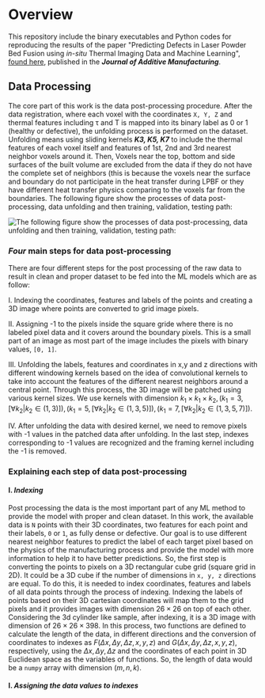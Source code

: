 
# Overview

This repository include the binary executables and Python codes for reproducing the results of the paper
"Predicting Defects in Laser Powder Bed Fusion using *in-situ* Thermal Imaging Data and Machine Learning", 
[found here](https://www.sciencedirect.com/science/article/pii/S2214860422004018), published in the ***Journal of Additive Manufacturing***.


## Data Processing

The core part of this work is the data post-processing procedure. After the data registration, where 
each voxel with the coordinates `X, Y, Z` and thermal features including &tau; and T is mapped into its binary label as
0 or 1 (healthy or defective), the unfolding process is performed on the dataset. Unfolding means 
using sliding kernels ***K3, K5, K7*** to include the thermal features of each voxel itself and features 
of 1st, 2nd and 3rd nearest neighbor voxels around it. Then, Voxels near the top, bottom and side surfaces 
of the built volume are excluded from the data if they do not have the complete set of neighbors (this is because 
the voxels near the surface and boundary do not participate in the heat transfer during LPBF or they have different
heat transfer physics comparing to the voxels far from the boundaries. The following figure show the processes of 
data post-processing, data unfolding and then training, validation, testing path: 

![The following figure show the processes of data post-processing, data unfolding and then 
training, validation, testing path:](https://github.com/sinaDFT/ML-LPBF-AM/blob/1989cb5f1559f6fb86ffd86978b8750f040f8b90/Process.PNG)

### ***Four*** main steps for data post-processing

There are four different steps for the post processing of the raw data to result in clean and proper dataset 
to be fed into the ML models which are as follow:

I. Indexing the coordinates, features and labels of the points and creating a 3D image where points are converted to grid image pixels.

II. Assigning -1 to the pixels inside the square gride where there is no labeled pixel data and it covers around
the boundary pixels. This is a small part of an image as most part of the image includes the pixels with binary values, `[0, 1]`.

III. 	Unfolding the labels, features and coordinates in x,y and z directions with different windowing kernels based on the idea 
of convolutional kernels to take into account the features of the different nearest neighbors around a central point. Through this process, 
the 3D image will be patched using various kernel sizes. We use kernels with dimension 
$k_1 \times k_1 \times k_2,{(k_1=3, [\forall k_2|k_2 \in (1,3)]),(k_1=5, [\forall k_2|k_2 \in (1,3,5)]),(k_1=7, [\forall k_2|k_2 \in (1,3,5,7)])}$.

IV. After unfolding the data with desired kernel, we need to remove pixels with -1 values in the patched data after unfolding. 
In the last step, indexes corresponding to -1 values are recognized and the framing kernel including the -1 is removed.

### Explaining each step of data post-processing

#### I. *Indexing*

Post processing the data is the most important part of any ML method to provide the model with proper and clean dataset. In this work, 
the available data is `N` points with their 3D coordinates, two features for each point and their labels, `0` or `1`, as fully dense or defective. 
Our goal is to use different nearest neighbor features to predict the label of each target pixel based on the physics of the 
manufacturing process and provide the model with more information to help it to have better predictions. So, the first step is converting 
the points to pixels on a 3D rectangular cube grid (square grid in 2D). It could be a 3D cube if the number of dimensions in `x, y, z` directions 
are equal. To do this, it is needed to index coordinates, features and labels of all data points through the process of indexing. 
Indexing the labels of points based on their 3D cartesian coordinates will map them to the grid pixels and it provides images with 
dimension $26 \times 26$ on top of each other. Considering the 3d cylinder like sample, after indexing, it is a 3D image with dimension of
$26 \times 26 \times 398$. In this process, two functions are defined to calculate the length of the data, in different directions and 
the conversion of coordinates to indexes as $F(\Delta x, \Delta y, \Delta z, x, y, z)$ and $G(\Delta x, \Delta y, \Delta z, x, y, z)$,
respectively, using the $\Delta x, \Delta y, \Delta z$ and the coordinates of each point in 3D Euclidean space as the variables of functions. 
So, the length of data would be a `numpy` array with dimension $(m,n,k)$.

#### I. *Assigning the data values to indexes*

 



   

        


    
